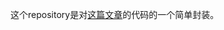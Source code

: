 这个repository是对[这篇文章](http://marcio.io/2015/07/handling-1-million-requests-per-minute-with-golang/)的代码的一个简单封装。